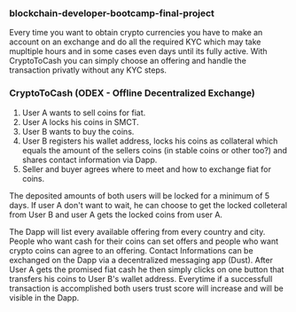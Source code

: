 ### blockchain-developer-bootcamp-final-project

Every time you want to obtain crypto currencies you have to make an account on an exchange and do all the required KYC which may take mupltiple hours and in some cases even days until its fully active. With CryptoToCash you can simply choose an offering and handle the transaction privatly without any KYC steps.

### CryptoToCash (ODEX - Offline Decentralized Exchange)

1) User A wants to sell coins for fiat. 
2) User A locks his coins in SMCT. 
3) User B wants to buy the coins. 
4) User B registers his wallet address, locks his coins as collateral which equals the amount of the sellers coins (in stable coins or other too?) and shares contact information via Dapp. 
5) Seller and buyer agrees where to meet and how to exchange fiat for coins. 

The deposited amounts of both users will be locked for a minimum of 5 days. If user A don't want to wait, he can choose to get the locked colleteral from User B and user A gets the locked coins from user A. 

The Dapp will list every available offering from every country and city. People who want cash for their coins can set offers and people who want crypto coins can agree to an offering. Contact Informations can be exchanged on the Dapp via a decentralized messaging app (Dust). After User A gets the promised fiat cash he then simply clicks on one button that transfers his coins to User B's wallet address. Everytime if a successfull transaction is accomplished both users trust score will increase and will be visible in the Dapp.
